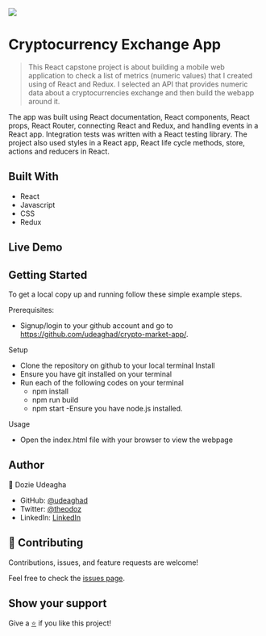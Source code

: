 [![](https://img.shields.io/badge/Microverse-Dozie%20Udeagha-blueviolet)](https://github.com/udeaghad)

# Cryptocurrency Exchange App

>This React capstone project is about building a mobile web application to check a list of metrics (numeric values) that I created using of React and Redux. I selected an API that provides numeric data about a cryptocurrencies exchange and then build the webapp around it. 

The app was built using React documentation, React components, React props, React Router, connecting React and Redux, and handling events in a React app. Integration tests was written with a React testing library. The project also used styles in a React app, React life cycle methods, store, actions and reducers in React.

## Built With

- React
- Javascript
- CSS
- Redux

## Live Demo



## Getting Started

To get a local copy up and running follow these simple example steps.


Prerequisites: 
   - Signup/login to your github account and go to https://github.com/udeaghad/crypto-market-app/.
   
Setup
   - Clone the repository on github to your local terminal
Install
   - Ensure you have git installed on your terminal
   - Run each of the following codes on your terminal
      -  npm install
      -  npm run build
      -  npm start
   -Ensure you have node.js installed.
  
Usage
   - Open the index.html file with your browser to view the webpage

## Author

👤 Dozie Udeagha

- GitHub: [@udeaghad](https://github.com/udeaghad)
- Twitter: [@theodoz](https://twitter.com/theodoz)
- LinkedIn: [LinkedIn](https://www.linkedin.com/in/dozie-udeagha/)


## 🤝 Contributing

Contributions, issues, and feature requests are welcome!

Feel free to check the [issues page](https://github.com/udeaghad/crypto-market-app/issues).

## Show your support

Give a [⭐️](https://github.com/udeaghad/crypto-market-app/stargazers) if you like this project!

